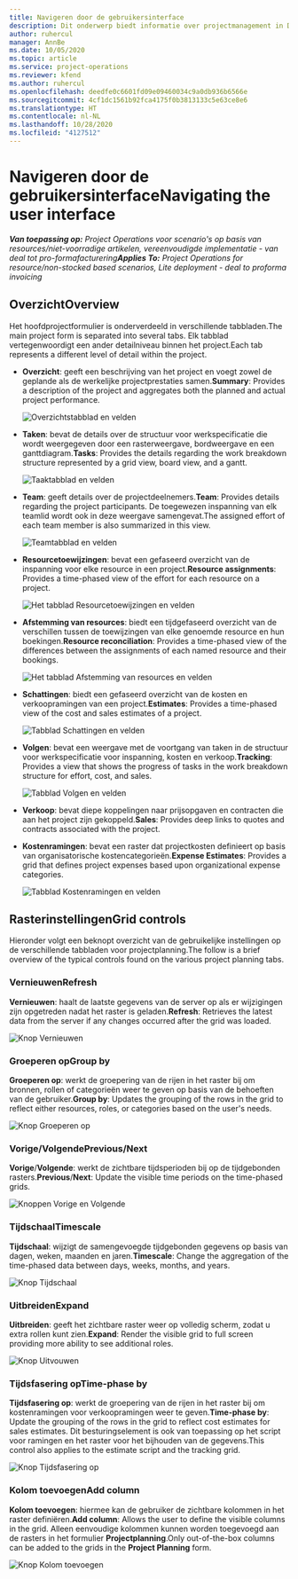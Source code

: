 ```yaml
---
title: Navigeren door de gebruikersinterface
description: Dit onderwerp biedt informatie over projectmanagement in Dynamics 365 Project Operations.
author: ruhercul
manager: AnnBe
ms.date: 10/05/2020
ms.topic: article
ms.service: project-operations
ms.reviewer: kfend
ms.author: ruhercul
ms.openlocfilehash: deedfe0c6601fd09e09460034c9a0db936b6566e
ms.sourcegitcommit: 4cf1dc1561b92fca4175f0b3813133c5e63ce8e6
ms.translationtype: HT
ms.contentlocale: nl-NL
ms.lasthandoff: 10/28/2020
ms.locfileid: "4127512"
---
```

# <a name="navigating-the-user-interface"></a><span data-ttu-id="6368f-103">Navigeren door de gebruikersinterface</span><span class="sxs-lookup"><span data-stu-id="6368f-103">Navigating the user interface</span></span>

<span data-ttu-id="6368f-104">_**Van toepassing op:** Project Operations voor scenario's op basis van resources/niet-voorradige artikelen, vereenvoudigde implementatie - van deal tot pro-formafacturering_</span><span class="sxs-lookup"><span data-stu-id="6368f-104">_**Applies To:** Project Operations for resource/non-stocked based scenarios, Lite deployment - deal to proforma invoicing_</span></span>

## <a name="overview"></a><span data-ttu-id="6368f-105">Overzicht</span><span class="sxs-lookup"><span data-stu-id="6368f-105">Overview</span></span>

<span data-ttu-id="6368f-106">Het hoofdprojectformulier is onderverdeeld in verschillende tabbladen.</span><span class="sxs-lookup"><span data-stu-id="6368f-106">The main project form is separated into several tabs.</span></span> <span data-ttu-id="6368f-107">Elk tabblad vertegenwoordigt een ander detailniveau binnen het project.</span><span class="sxs-lookup"><span data-stu-id="6368f-107">Each tab represents a different level of detail within the project.</span></span>

- <span data-ttu-id="6368f-108">**Overzicht**: geeft een beschrijving van het project en voegt zowel de geplande als de werkelijke projectprestaties samen.</span><span class="sxs-lookup"><span data-stu-id="6368f-108">**Summary**: Provides a description of the project and aggregates both the planned and actual project performance.</span></span>

    ![Overzichtstabblad en velden](media/navigation7.png)

- <span data-ttu-id="6368f-110">**Taken**: bevat de details over de structuur voor werkspecificatie die wordt weergegeven door een rasterweergave, bordweergave en een ganttdiagram.</span><span class="sxs-lookup"><span data-stu-id="6368f-110">**Tasks**: Provides the details regarding the work breakdown structure represented by a grid view, board view, and a gantt.</span></span>

    ![Taaktabblad en velden](media/navigation8.png)

- <span data-ttu-id="6368f-112">**Team**: geeft details over de projectdeelnemers.</span><span class="sxs-lookup"><span data-stu-id="6368f-112">**Team**: Provides details regarding the project participants.</span></span> <span data-ttu-id="6368f-113">De toegewezen inspanning van elk teamlid wordt ook in deze weergave samengevat.</span><span class="sxs-lookup"><span data-stu-id="6368f-113">The assigned effort of each team member is also summarized in this view.</span></span>

    ![Teamtabblad en velden](media/navigation9.png)

- <span data-ttu-id="6368f-115">**Resourcetoewijzingen**: bevat een gefaseerd overzicht van de inspanning voor elke resource in een project.</span><span class="sxs-lookup"><span data-stu-id="6368f-115">**Resource assignments**: Provides a time-phased view of the effort for each resource on a project.</span></span>

    ![Het tabblad Resourcetoewijzingen en velden](media/navigation10.png)

- <span data-ttu-id="6368f-117">**Afstemming van resources**: biedt een tijdgefaseerd overzicht van de verschillen tussen de toewijzingen van elke genoemde resource en hun boekingen.</span><span class="sxs-lookup"><span data-stu-id="6368f-117">**Resource reconciliation**: Provides a time-phased view of the differences between the assignments of each named resource and their bookings.</span></span>

    ![Het tabblad Afstemming van resources en velden](media/navigation11.png)

- <span data-ttu-id="6368f-119">**Schattingen**: biedt een gefaseerd overzicht van de kosten en verkoopramingen van een project.</span><span class="sxs-lookup"><span data-stu-id="6368f-119">**Estimates**: Provides a time-phased view of the cost and sales estimates of a project.</span></span>

    ![Tabblad Schattingen en velden](media/navigation12.png)

- <span data-ttu-id="6368f-121">**Volgen**: bevat een weergave met de voortgang van taken in de structuur voor werkspecificatie voor inspanning, kosten en verkoop.</span><span class="sxs-lookup"><span data-stu-id="6368f-121">**Tracking**: Provides a view that shows the progress of tasks in the work breakdown structure for effort, cost, and sales.</span></span>

    ![Tabblad Volgen en velden](media/navigation13.png)

- <span data-ttu-id="6368f-123">**Verkoop**: bevat diepe koppelingen naar prijsopgaven en contracten die aan het project zijn gekoppeld.</span><span class="sxs-lookup"><span data-stu-id="6368f-123">**Sales**: Provides deep links to quotes and contracts associated with the project.</span></span>

- <span data-ttu-id="6368f-124">**Kostenramingen**: bevat een raster dat projectkosten definieert op basis van organisatorische kostencategorieën.</span><span class="sxs-lookup"><span data-stu-id="6368f-124">**Expense Estimates**: Provides a grid that defines project expenses based upon organizational expense categories.</span></span>

    ![Tabblad Kostenramingen en velden](media/navigation14.png)

## <a name="grid-controls"></a><span data-ttu-id="6368f-126">Rasterinstellingen</span><span class="sxs-lookup"><span data-stu-id="6368f-126">Grid controls</span></span>

<span data-ttu-id="6368f-127">Hieronder volgt een beknopt overzicht van de gebruikelijke instellingen op de verschillende tabbladen voor projectplanning.</span><span class="sxs-lookup"><span data-stu-id="6368f-127">The follow is a brief overview of the typical controls found on the various project planning tabs.</span></span>

### <a name="refresh"></a><span data-ttu-id="6368f-128">Vernieuwen</span><span class="sxs-lookup"><span data-stu-id="6368f-128">Refresh</span></span>

<span data-ttu-id="6368f-129">**Vernieuwen**: haalt de laatste gegevens van de server op als er wijzigingen zijn opgetreden nadat het raster is geladen.</span><span class="sxs-lookup"><span data-stu-id="6368f-129">**Refresh**: Retrieves the latest data from the server if any changes occurred after the grid was loaded.</span></span>

![Knop Vernieuwen](media/navigation7.png)

### <a name="group-by"></a><span data-ttu-id="6368f-131">Groeperen op</span><span class="sxs-lookup"><span data-stu-id="6368f-131">Group by</span></span>

<span data-ttu-id="6368f-132">**Groeperen op**: werkt de groepering van de rijen in het raster bij om bronnen, rollen of categorieën weer te geven op basis van de behoeften van de gebruiker.</span><span class="sxs-lookup"><span data-stu-id="6368f-132">**Group by**: Updates the grouping of the rows in the grid to reflect either resources, roles, or categories based on the user's needs.</span></span>

![Knop Groeperen op](media/navigation6.png)

### <a name="previousnext"></a><span data-ttu-id="6368f-134">Vorige/Volgende</span><span class="sxs-lookup"><span data-stu-id="6368f-134">Previous/Next</span></span>

<span data-ttu-id="6368f-135">**Vorige**/**Volgende**: werkt de zichtbare tijdsperioden bij op de tijdgebonden rasters.</span><span class="sxs-lookup"><span data-stu-id="6368f-135">**Previous**/**Next**: Update the visible time periods on the time-phased grids.</span></span>

![Knoppen Vorige en Volgende](media/navigation2.png)

### <a name="timescale"></a><span data-ttu-id="6368f-137">Tijdschaal</span><span class="sxs-lookup"><span data-stu-id="6368f-137">Timescale</span></span>

<span data-ttu-id="6368f-138">**Tijdschaal**: wijzigt de samengevoegde tijdgebonden gegevens op basis van dagen, weken, maanden en jaren.</span><span class="sxs-lookup"><span data-stu-id="6368f-138">**Timescale**: Change the aggregation of the time-phased data between days, weeks, months, and years.</span></span>

![Knop Tijdschaal](media/navigation3.png)

### <a name="expand"></a><span data-ttu-id="6368f-140">Uitbreiden</span><span class="sxs-lookup"><span data-stu-id="6368f-140">Expand</span></span>

<span data-ttu-id="6368f-141">**Uitbreiden**: geeft het zichtbare raster weer op volledig scherm, zodat u extra rollen kunt zien.</span><span class="sxs-lookup"><span data-stu-id="6368f-141">**Expand**: Render the visible grid to full screen providing more ability to see additional roles.</span></span>

![Knop Uitvouwen](media/navigation4.png)

### <a name="time-phase-by"></a><span data-ttu-id="6368f-143">Tijdsfasering op</span><span class="sxs-lookup"><span data-stu-id="6368f-143">Time-phase by</span></span>

<span data-ttu-id="6368f-144">**Tijdsfasering op**: werkt de groepering van de rijen in het raster bij om kostenramingen voor verkoopramingen weer te geven.</span><span class="sxs-lookup"><span data-stu-id="6368f-144">**Time-phase by**: Update the grouping of the rows in the grid to reflect cost estimates for sales estimates.</span></span> <span data-ttu-id="6368f-145">Dit besturingselement is ook van toepassing op het script voor ramingen en het raster voor het bijhouden van de gegevens.</span><span class="sxs-lookup"><span data-stu-id="6368f-145">This control also applies to the estimate script and the tracking grid.</span></span>

![Knop Tijdsfasering op](media/navigation0.png)

### <a name="add-column"></a><span data-ttu-id="6368f-147">Kolom toevoegen</span><span class="sxs-lookup"><span data-stu-id="6368f-147">Add column</span></span>

<span data-ttu-id="6368f-148">**Kolom toevoegen**: hiermee kan de gebruiker de zichtbare kolommen in het raster definiëren.</span><span class="sxs-lookup"><span data-stu-id="6368f-148">**Add column**: Allows the user to define the visible columns in the grid.</span></span> <span data-ttu-id="6368f-149">Alleen eenvoudige kolommen kunnen worden toegevoegd aan de rasters in het formulier **Projectplanning**.</span><span class="sxs-lookup"><span data-stu-id="6368f-149">Only out-of-the-box columns can be added to the grids in the **Project Planning** form.</span></span>

![Knop Kolom toevoegen](media/navigation5.png)
